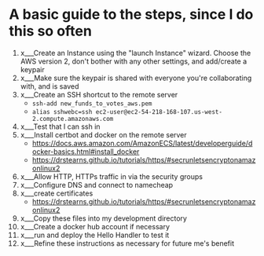 # A basic guide to the steps, since I do this so often 

1. x___Create an Instance using the "launch Instance" wizard. Choose the AWS version 2, don't bother with any other settings, and add/create a keypair
2. x___Make sure the keypair is shared with everyone you're collaborating with, and is saved
3. x___Create an SSH shortcut to the remote server
    + `ssh-add new_funds_to_votes_aws.pem`
    + `alias sshwebc=ssh ec2-user@ec2-54-218-168-107.us-west-2.compute.amazonaws.com`
4. x___Test that I can ssh in
5. x___Install certbot and docker on the remote server
    + https://docs.aws.amazon.com/AmazonECS/latest/developerguide/docker-basics.html#install_docker
    + https://drstearns.github.io/tutorials/https/#secrunletsencryptonamazonlinux2
4. x___Allow HTTP, HTTPs traffic in via the security groups
5. x___Configure DNS and connect to namecheap
7. x___create certificates 
    + https://drstearns.github.io/tutorials/https/#secrunletsencryptonamazonlinux2
8. x___Copy these files into my development directory
10. x___Create a docker hub account if necessary
9. x___run and deploy the Hello Handler to test it
10. x___Refine these instructions as necessary for future me's benefit